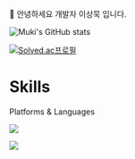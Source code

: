 🌱 안녕하세요 개발자 이상묵 입니다.

![Muki's GitHub stats](https://github-readme-stats.vercel.app/api?username=mukisang&show_icons=true&theme=merko)

[![Solved.ac프로필](http://mazassumnida.wtf/api/generate_badge?boj=sodlfmadms)](https://solved.ac/sodlfmadms)


# Skills

Platforms & Languages

<img src="https://img.shields.io/badge/C++-00599C?style=flat-square&logo=C++&logoColor=00599C"/>


<img
  src="https://img.shields.io/badge/HTML5-E34F26?style=flat-square&logo=HTML5&logoColor=white"
/>
